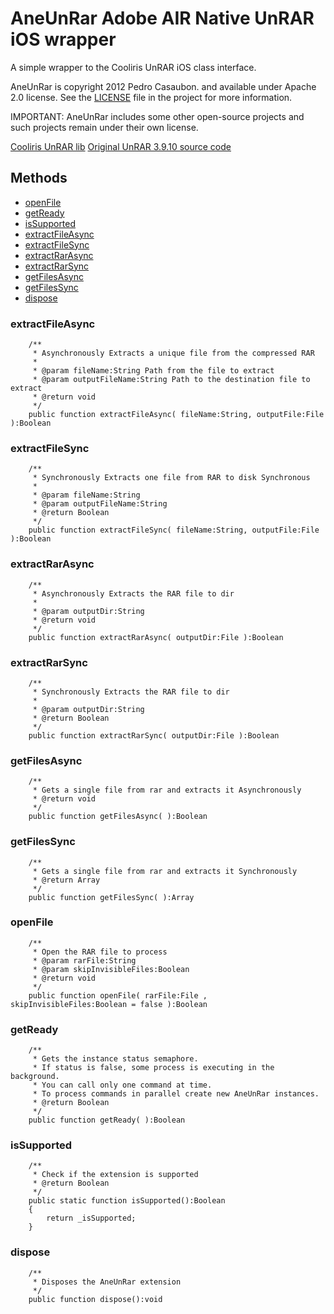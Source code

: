 AneUnRar Adobe AIR Native UnRAR iOS wrapper 
===========================================
A simple wrapper to the Cooliris UnRAR iOS class interface. 

AneUnRar is copyright 2012 Pedro Casaubon. and available under Apache 2.0 license. See the [LICENSE]() file in the project for more information.

IMPORTANT: AneUnRar includes some other open-source projects and such projects remain under their own license.

[Cooliris UnRAR lib](http://code.google.com/p/cooliris-toolkit/)
[Original UnRAR 3.9.10 source code](http://www.rarlab.com/rar_add.htm)

Methods
----------------
 * [openFile](#openfile) 
 * [getReady](#getready)
 * [isSupported](#issupported) 
 * [extractFileAsync](#extractfileasync)
 * [extractFileSync](#extractfilesync)
 * [extractRarAsync](#extractrarasync)
 * [extractRarSync](#extractrarsync)
 * [getFilesAsync](#getfilesasync)
 * [getFilesSync](#getfilessync)
 * [dispose](#dispose)



 <a id="extractFileAsync"></a>
 ### extractFileAsync     
        /**
         * Asynchronously Extracts a unique file from the compressed RAR
         * 
         * @param fileName:String Path from the file to extract
         * @param outputFileName:String Path to the destination file to extract
         * @return void
         */
        public function extractFileAsync( fileName:String, outputFile:File ):Boolean

 <a id="extractFileSync"></a>
 ### extractFileSync           
        /**
         * Synchronously Extracts one file from RAR to disk Synchronous
         * 
         * @param fileName:String
         * @param outputFileName:String
         * @return Boolean
         */
        public function extractFileSync( fileName:String, outputFile:File ):Boolean

 <a id="extractRarAsync"></a>
 ### extractRarAsync         
        /**
         * Asynchronously Extracts the RAR file to dir  
         * 
         * @param outputDir:String
         * @return void
         */
        public function extractRarAsync( outputDir:File ):Boolean

 <a id="extractRarSync"></a>
 ### extractRarSync 
        /**
         * Synchronously Extracts the RAR file to dir 
         * 
         * @param outputDir:String
         * @return Boolean
         */
        public function extractRarSync( outputDir:File ):Boolean

 <a id="getFilesAsync"></a>
 ### getFilesAsync         
        /**
         * Gets a single file from rar and extracts it Asynchronously
         * @return void
         */
        public function getFilesAsync( ):Boolean

 <a id="getFilesSync"></a>
 ### getFilesSync         
        /**
         * Gets a single file from rar and extracts it Synchronously
         * @return Array
         */
        public function getFilesSync( ):Array

 <a id="openFile"></a>
 ### openFile         
        /**
         * Open the RAR file to process
         * @param rarFile:String
         * @param skipInvisibleFiles:Boolean
         * @return void
         */
        public function openFile( rarFile:File , skipInvisibleFiles:Boolean = false ):Boolean

 <a id="getReady"></a>
 ### getReady 
        /**
         * Gets the instance status semaphore.
         * If status is false, some process is executing in the background.
         * You can call only one command at time.
         * To process commands in parallel create new AneUnRar instances.
         * @return Boolean
         */                 
        public function getReady( ):Boolean
                 

 <a id="isSupported"></a>
 ### isSupported 
        /**
         * Check if the extension is supported
         * @return Boolean
         */
        public static function isSupported():Boolean
        {
            return _isSupported;
        }

 <a id="dispose"></a>
 ### dispose         
        /**
         * Disposes the AneUnRar extension
         */
        public function dispose():void


